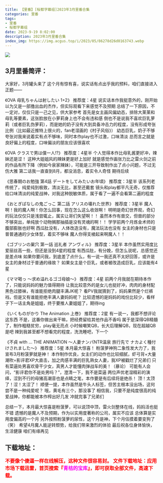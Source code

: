 ```yaml
---
title: 【里番】[桜都字幕组]2023年3月里番合集
categories: 里番
tags:
- 里番
- 桜都字幕组
date: 2023-9-19 8:02:00
description: 2023年3月里番合集
index_img: https://img.acgus.top/i/2023/05/86278d26d0163743.webp
---
```

![](https://img.acgus.top/i/2023/05/86278d26d0163743.webp)
## 3月里番简评：
大家好，3月罐头来了
这个月有惊有喜，说实话有点出乎我的预料，咱们直接进入正题——

《OVA 母乳ちゃんは射したい  1+2》
推荐度：4星
说实话本作我挺意外的，刚开始以为又是一部撸出血的杰作，但实际观看下来感觉不及预期
总结了一下原因，不一定对，仅仅只是一己之见，供大家参考
首先是女主画风偏幼态，排除大莱莱和母乳等要素，这张脸放在小萝莉身上也不会有违和感
倒也不是说我不喜欢巨乳萝莉（或者巨乳伪萝莉），而是她的奶子没有大到具备冲击力的程度，没有形成夸张比例（比如最近推特上很火的，fan老湿画的《村子风俗》）
幼态巨乳，奶子不够夸张对我来说着实有点不够味，同时本作play也不过激，口味清淡
总而言之就是良好偏上的程度，口味偏淡的朋友应该很喜欢

《OVA クラスで男は僕一人!?》
推荐度：4星半
个人觉得本作比母乳酱更好冲，辣妹还是涩！
这种大姐姐风的辣妹更是好上加好
就是感觉作画张力比之雷火剑之前的作品有所下降（例如今泉家辣妹），可能是三开导致制作出了点小问题，不过无伤大雅
第二话我一直查到8月，都没消息，着实令人奇怪
期待后续

《思春期のお勉強 第4話 デートをしてみたいお年頃》
推荐度：3星半
该系列老传统了，纯爱纯到极致，清淡无比，甚至还戴套
镜头和play都平凡无奇，仅推荐给口味清淡的纯爱战神，对我这种脱敏体质，属于看了一遍不会看第二遍的程度

《おとぎばなしの鬼ごっこ 第二話 アリスの壊れた世界》
推荐度：3星半
魔人啊！我的魔人啊！你怎么回事，现在怎么这么收敛啊！
明明是奇幻世界观，奇幻的玩法仅仅只是浅尝辄止，属实让哥们失望啊！！
虽然本作有兽交，但兽的部分不够突出，单纯放个动物搁那抽插是没有灵魂的啊！！
学学前两个月炼金术师的腹部膨胀也好啊
西瓜肚没有，人体改造没有，魔法玩法也没有
女主的身材也只是普普通通的少女体型，着实不够味
魔人你得支棱起来啊魔人！！

《ゴブリンの巣穴 第一話 巡礼者 アンヴィル》
推荐度：3星半
本作虽然实用度比爱丽丝高一些，但还是没到4星的程度
有西瓜肚，有分娩，但怎么说呢，总感觉还是差点味
如果你要问我，到底差了点什么，有一说一我还真不太好回答，或许是女主的身材过于普通的缘故？
如果女主是个巨乳，或者被改造成巨乳，应该能有4星

《ママ喝っ ～求め溢れるゴゴ母娘～》
推荐度：4星
前两个月我就在期待本作了，只能说妈妈的魅力值得期待
让我比较意外的是女儿也挺好冲，肉肉的身材配黑色过膝袜，有谁能拒绝肉腿丰满JK呢？
看PV我就猜到了，妈妈果然是个烂裤裆，但是又有谁能拒绝丰满人妻妈妈呢？
比较遗憾的是妈妈的戏份比较少，看样子下一话主角是姐姐，终于要推人妻姐姐了，期待ing

《いくものがかり The Animation 上巻》
推荐度：2星
有一说一，我都不想评论这东西
不是，这番你做出来干嘛，把经费留给其他作品不香吗
属于是深得QB精髓了，制作粗糙贫穷，play毫无亮点
小时候嘲笑QB，长大后理解QB，现在超越QB是吧
辣到我甚至都不想看完的程度，洗洗睡吧，下一个

《不貞 with ... THE ANIMATION ～人妻ナンパNTR温泉 旅行先で ナカよく種付けされました～》
推荐度：5星
本月最大惊喜！
粉菠萝神狗二象性发大力了，我宣布3月粉菠萝就是神！
本作制作优良，女主们的动作也比较细腻，虾弓背+大量潮吹=影评君XP大直击，加之肉感丰满的巨乳熟女人妻，我XP被戳烂了兄弟们
只有菜逼处男喜欢骨干少女，真男人才能懂肉弹战车的美！（暴论）
可能有人会问，“影评君你不是处男吗？”，澄清一下，我不是菜逼
两位声优老湿精彩的演绎，涩到不行的母猪高潮音也是点睛之笔，本作要是有后续将是绝杀！
顶！太顶了！涩！太涩了！
顺便一提，本作虽然是牛头人标签，但苦主根本没出场，这何尝不是一种纯爱呢？
哦，黄毛有三个，那没事了
相信我，只要不是纯度很高的纯爱战神，你都能被本作榨出好几发
冲就完事了兄弟们

总结一下，本月最大惊喜是粉菠萝，可以说顶中顶，雷火剑整体在线，妈妈活也挺不错
遗憾的是魔人不及预期，作为以实用度著称的公司，属实不应该
总体算是实用度偏高的一个月
另外按照粉菠萝的尿性，这个月是神，下个月估摸着要变狗了（笑）
希望4月魔人能逆转颓势，给我们带来激烈的体验
最后祝各位身体愉快，生活健康
咱们有缘再见
<br>



## 下载地址：
<font color=#FF0000 size=3>**不要像个傻逼一样在线解压，这种文件很容易封。**</font>
<b><font color=#FF0000 size=3>文件下载地址：应用市场下载迅雷，首页搜索『</b></font><b><font color=#FF00F size=3>青桔的宝库</b></font><b><font color=#FF0000 size=3>』，即可获取全部文件，高速下载。</b></font>